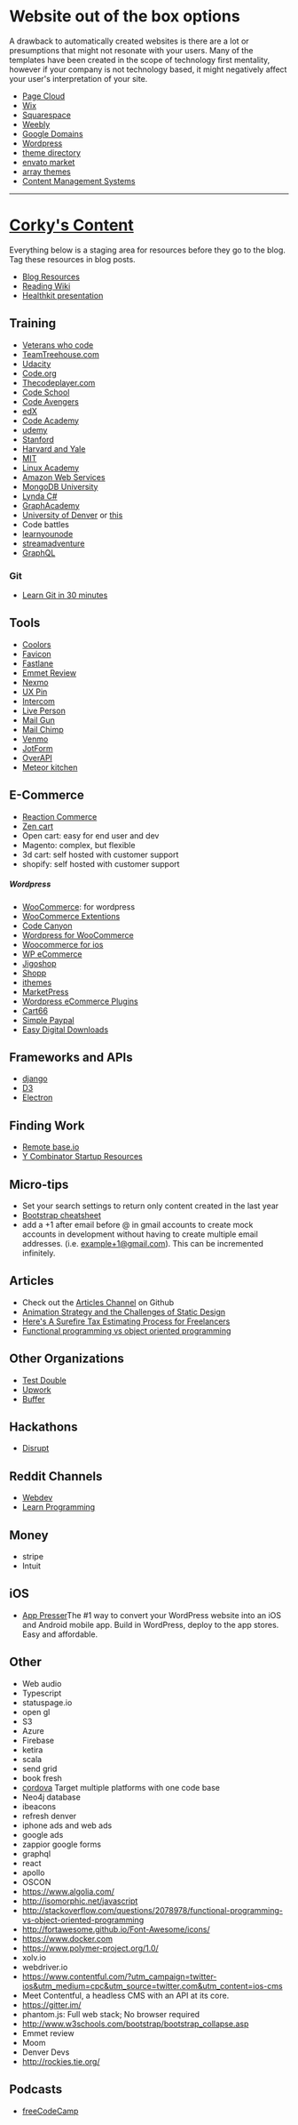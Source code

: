 # Website out of the box options
A drawback to automatically created websites is there are a lot or presumptions that might not resonate with your users. Many of the templates have been created in the scope of technology first mentality, however if your company is not technology based, it might negatively affect your user's interpretation of your site.
* [Page Cloud](https://www.pagecloud.com/)
* [Wix](http://www.wix.com/)
* [Squarespace](https://www.squarespace.com/)
* [Weebly](https://www.weebly.com/)
* [Google Domains](https://domains.google/)
* [Wordpress](https://wordpress.com/)
 * [theme directory](https://wordpress.org/themes/browse/new/)
 * [envato market](http://themeforest.net/category/wordpress/blog-magazine)
 * [array themes](https://arraythemes.com/)
* [Content Management Systems](https://www.cmscritic.com/directory/cms/)


***

# [Corky's Content](http://www.corkysdevshop.com/blog/)
Everything below is a staging area for resources before they go to the blog. Tag these resources in blog posts.

* [Blog Resources](https://corkysdevshop.wordpress.com/category/resources/)
* [Reading Wiki](https://github.com/corkysdevshop/Admin/wiki/Reading)
* [Healthkit presentation](https://drive.google.com/open?id=1Y4KN-On-DW8hfikfxnajmWMh5sTWNv9srHfdViczxDQ)

## Training
* [Veterans who code](https://github.com/sprintup/VeteransWhoCode)
* [TeamTreehouse.com](https://teamtreehouse.com/home)
* [Udacity](https://www.udacity.com/)
* [Code.org](https://code.org/)
* [Thecodeplayer.com](http://thecodeplayer.com/)
* [Code School](https://www.codeschool.com/)
* [Code Avengers](https://www.codeavengers.com/)
* [edX](https://www.edx.org/)
* [Code Academy](https://www.codecademy.com/)
* [udemy](https://www.udemy.com/)
* [Stanford](http://www.macrumors.com/2016/04/20/stanford-developing-ios-9-apps-course/)
* [Harvard and Yale](https://www.edx.org/course/introduction-computer-science-harvardx-cs50x)
* [MIT](http://ocw.mit.edu/index.htm)
* [Linux Academy](https://linuxacademy.com/)
* [Amazon Web Services](http://aws.amazon.com/education/awseducate/)
* [MongoDB University](https://university.mongodb.com/)
* [Lynda C#](https://www.lynda.com/C-training-tutorials/1022-0.html)
* [GraphAcademy](http://neo4j.com/graphacademy/)
* [University of Denver](http://universitycollege.du.edu/ict/) or [this](http://ritchieschool.du.edu/)
* Code battles
* [learnyounode](https://github.com/workshopper/learnyounode)
* [streamadventure](https://github.com/substack/stream-adventure)
* [GraphQL](https://learngraphql.com/)

### Git
* [Learn Git in 30 minutes](http://tutorialzine.com/2016/06/learn-git-in-30-minutes/)

## Tools
* [Coolors](https://coolors.co/app/586ba4-324376-f5dd90-f68e5f-f76c5e)
* [Favicon](http://realfavicongenerator.net/)
* [Fastlane](https://fastlane.tools/)
* [Emmet Review](https://chrome.google.com/webstore/detail/emmet-review/epejoicbhllgiimigokgjdoijnpaphdp?hl=en)
* [Nexmo](https://docs.nexmo.com/messaging/libraries)
* [UX Pin](https://www.uxpin.com/)
* [Intercom](https://www.intercom.io/)
* [Live Person](https://www.liveperson.com/)
* [Mail Gun](https://www.mailgun.com/)
* [Mail Chimp](http://mailchimp.com/)
* [Venmo](https://venmo.com/)
* [JotForm](https://www.jotform.com/)
* [OverAPI](http://overapi.com/)
* [Meteor kitchen](http://www.meteorkitchen.com/)

## E-Commerce
* [Reaction Commerce](https://reactioncommerce.com/)
* [Zen cart](https://www.zen-cart.com/)
* Open cart: easy for end user and dev
* Magento: complex, but flexible
* 3d cart: self hosted with customer support
* shopify: self hosted with customer support

##### Wordpress
* [WooCommerce](https://www.woothemes.com/woocommerce/): for wordpress
 * [WooCommerce Extentions](https://www.woothemes.com/product-category/woocommerce-extensions/)
 * [Code Canyon](http://codecanyon.net/category/wordpress/ecommerce/woocommerce)
 * [Wordpress for WooCommerce](https://wordpress.org/plugins/search.php?q=woocommerce)
 * [Woocommerce for ios](https://www.woothemes.com/woocommerce-ios/)
* [WP eCommerce](https://wpecommerce.org/)
* [Jigoshop](https://www.jigoshop.com/)
* [Shopp](https://shopplugin.net/)
* [ithemes](https://ithemes.com/exchange/)
* [MarketPress](https://premium.wpmudev.org/project/e-commerce/)
* [Wordpress eCommerce Plugins](https://wordpress.org/plugins/search.php?q=ecommerce)
* [Cart66](https://cart66.com/)
* [Simple Paypal](https://wordpress.org/plugins/wordpress-simple-paypal-shopping-cart/)
* [Easy Digital Downloads](https://easydigitaldownloads.com/)


## Frameworks and APIs
* [django](https://www.djangoproject.com/)
* [D3](https://d3js.org/)
* [Electron](http://electron.atom.io/)

## Finding Work
* [Remote base.io](https://remotebase.io/)
* [Y Combinator Startup Resources](https://www.ycombinator.com/resources/)

## Micro-tips
* Set your search settings to return only content created in the last year
* [Bootstrap cheatsheet](http://hackerthemes.com/bootstrap-cheatsheet)
* add a +1 after email before @ in gmail accounts to create mock accounts in development without having to create multiple email addresses. (i.e. example+1@gmail.com). This can be incremented infinitely.

## Articles
* Check out the [Articles Channel](https://corkysdevshop.slack.com/messages/articles/) on Github
* [Animation Strategy and the Challenges of Static Design](https://www.fusionbox.com/blog/detail/animation-strategy-and-the-challenges-of-static-design/597/?platform=hootsuite)
* [Here's A Surefire Tax Estimating Process for Freelancers](https://thebillfold.com/here-s-a-surefire-tax-estimating-process-for-freelancers-rebooted-and-updated-ab8d1df6836#.n8mvq6hti)
* [Functional programming vs object oriented programming](http://stackoverflow.com/questions/2078978/functional-programming-vs-object-oriented-programming)

## Other Organizations
* [Test Double](http://testdouble.com/)
* [Upwork](https://www.upwork.com/)
* [Buffer](https://buffer.com/about)

## Hackathons
* [Disrupt](http://techcrunch.com/event-info/disrupt-sf-2016/disrupt-sf-hackathon-2016/)

## Reddit Channels
* [Webdev](https://www.reddit.com/r/webdev)
* [Learn Programming](https://www.reddit.com/r/learnprogramming)

## Money
* stripe
* Intuit

## iOS
* [App Presser](https://apppresser.com/)The #1 way to convert your WordPress website into an iOS and Android mobile app. Build in WordPress, deploy to the app stores. Easy and affordable. 

## Other
* Web audio
* Typescript
* statuspage.io
* open gl
* S3
* Azure
* Firebase
* ketira
* scala
* send grid
* book fresh
* [cordova](https://cordova.apache.org/) Target multiple platforms with one code base
* Neo4j database
* ibeacons
* refresh denver
* iphone ads and web ads
* google ads
* zappior google forms
* graphql
* react
* apollo
* OSCON
* https://www.algolia.com/
* http://isomorphic.net/javascript
* http://stackoverflow.com/questions/2078978/functional-programming-vs-object-oriented-programming
* http://fortawesome.github.io/Font-Awesome/icons/
* https://www.docker.com
* https://www.polymer-project.org/1.0/
* xolv.io
* webdriver.io
* https://www.contentful.com/?utm_campaign=twitter-ios&utm_medium=cpc&utm_source=twitter.com&utm_content=ios-cms
 * Meet Contentful, a headless CMS with an API at its core.
* https://gitter.im/
* phantom.js: Full web stack; No browser required
* http://www.w3schools.com/bootstrap/bootstrap_collapse.asp
* Emmet review
* Moom
* Denver Devs
* http://rockies.tie.org/

## Podcasts
* [freeCodeCamp](https://medium.freecodecamp.com/the-best-podcasts-for-new-coders-and-the-best-tools-for-listening-to-them-df393b1c8dc#.jdag2mfro)
